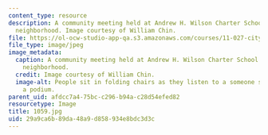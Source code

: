 ```yaml
---
content_type: resource
description: A community meeting held at Andrew H. Wilson Charter School in the Broadmoor
  neighborhood. Image courtesy of William Chin.
file: https://ol-ocw-studio-app-qa.s3.amazonaws.com/courses/11-027-city-to-city-comparing-researching-and-writing-about-cities-new-orleans-spring-2011/29a9ca6b89da48a9d858934e8bdc3d3c_1059.jpg
file_type: image/jpeg
image_metadata:
  caption: A community meeting held at Andrew H. Wilson Charter School in the Broadmoor
    neighborhood.
  credit: Image courtesy of William Chin.
  image-alt: People sit in folding chairs as they listen to a someone speaking at
    a podium.
parent_uid: afdcc7a4-75bc-c296-b94a-c28d54efed82
resourcetype: Image
title: 1059.jpg
uid: 29a9ca6b-89da-48a9-d858-934e8bdc3d3c
---
```

